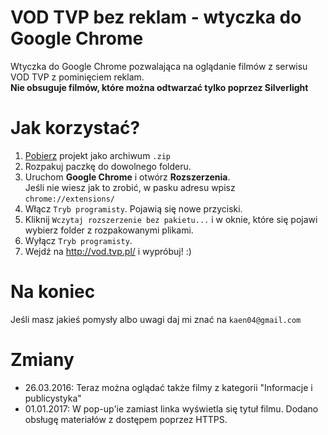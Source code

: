 # VOD TVP bez reklam - wtyczka do Google Chrome
Wtyczka do Google Chrome pozwalająca na oglądanie filmów z serwisu VOD TVP z pominięciem reklam.  
__Nie obsuguje filmów, które można odtwarzać tylko poprzez Silverlight__  
# Jak korzystać?
1. [Pobierz](https://github.com/kejn/VOD-TVP-bez-reklam-wtyczka-Google-Chrome-/archive/master.zip) projekt jako archiwum `.zip`
2. Rozpakuj paczkę do dowolnego folderu.
3. Uruchom __Google Chrome__ i otwórz __Rozszerzenia__.  
   Jeśli nie wiesz jak to zrobić, w pasku adresu wpisz
`chrome://extensions/`
4. Włącz `Tryb programisty`. Pojawią się nowe przyciski.
5. Kliknij `Wczytaj rozszerzenie bez pakietu...` i w oknie, które się pojawi wybierz folder z rozpakowanymi plikami.
6. Wyłącz `Tryb programisty`.
7. Wejdź na <http://vod.tvp.pl/> i wypróbuj! :)  

# Na koniec
Jeśli masz jakieś pomysły albo uwagi daj mi znać na `kaen04@gmail.com` 

# Zmiany
* 26.03.2016: Teraz można oglądać także filmy z kategorii "Informacje i publicystyka"
* 01.01.2017: W pop-up'ie zamiast linka wyświetla się tytuł filmu. Dodano obsługę materiałów z dostępem poprzez HTTPS.
